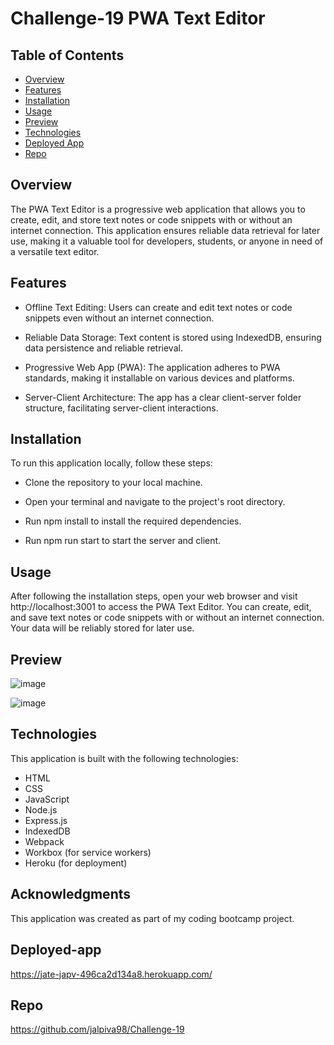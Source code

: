 # Challenge-19 PWA Text Editor

## Table of Contents

- [Overview](#Overview)
- [Features](#features)
- [Installation](#Installation)
- [Usage](#usage)
- [Preview](#preview)
- [Technologies](#technologies)
- [Deployed App](#Deployed-App)
- [Repo](#Repo)

## Overview
The PWA Text Editor is a progressive web application that allows you to create, edit, and store text notes or code snippets with or without an internet connection. This application ensures reliable data retrieval for later use, making it a valuable tool for developers, students, or anyone in need of a versatile text editor.


## Features
* Offline Text Editing: Users can create and edit text notes or code snippets even without an internet connection.

* Reliable Data Storage: Text content is stored using IndexedDB, ensuring data persistence and reliable retrieval.

* Progressive Web App (PWA): The application adheres to PWA standards, making it installable on various devices and platforms.

* Server-Client Architecture: The app has a clear client-server folder structure, facilitating server-client interactions.
 

## Installation
To run this application locally, follow these steps:

* Clone the repository to your local machine.

* Open your terminal and navigate to the project's root directory.

* Run npm install to install the required dependencies.

* Run npm run start to start the server and client.

## Usage
After following the installation steps, open your web browser and visit http://localhost:3001 to access the PWA Text Editor. You can create, edit, and save text notes or code snippets with or without an internet connection. 
Your data will be reliably stored for later use.


## Preview
![image](https://github.com/jalpiva98/Challenge-19/assets/108430639/61615234-0814-45f0-a2ff-8d0fd113e6e4)

![image](https://github.com/jalpiva98/Challenge-19/assets/108430639/3abd9bba-d802-4bab-b1e1-d8f62f1e2f9f)


## Technologies
This application is built with the following technologies:

* HTML
* CSS
* JavaScript
* Node.js
* Express.js
* IndexedDB
* Webpack
* Workbox (for service workers)
* Heroku (for deployment)

## Acknowledgments
This application was created as part of my coding bootcamp project.

## Deployed-app
https://jate-japv-496ca2d134a8.herokuapp.com/

## Repo
https://github.com/jalpiva98/Challenge-19

